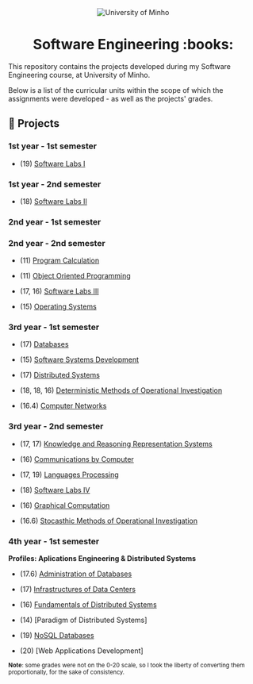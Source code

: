 <div align="center">
  <img src="https://www.eng.uminho.pt/SiteAssets/Logo.PNG" alt="University of Minho">
  <br>
</div>

<div align="center">
	<h1><strong>Software Engineering :books:</strong></h1>
</div>

This repository contains the projects developed during my Software Engineering course, at University of Minho.

Below is a list of the curricular units within the scope of which the assignments were developed - as well as the projects' grades.

## :memo: Projects

### 1st year - 1st semester

  * (19) [Software Labs I](1/Software%20Labs%20I)

### 1st year - 2nd semester

  * (18)  [Software Labs II](1/Software%20Labs%20II)

### 2nd year - 1st semester

### 2nd year - 2nd semester

  * (11) [Program Calculation](2/Program%20Calculation)

  * (11) [Object Oriented Programming](2/Object%20Oriented%20Programming)

  * (17, 16) [Software Labs III](2/Software%20Labs%20III)

  * (15) [Operating Systems](2/Operating%20Systems)

### 3rd year - 1st semester

  * (17) [Databases](3/1st%20semester/Databases)

  * (15) [Software Systems Development](3/1st%20semester/Software%20Systems%20Development)

  * (17) [Distributed Systems](3/1st%20semester/Distributed%20Systems)

  * (18, 18, 16) [Deterministic Methods of Operational Investigation](3/1st%20semester/Deterministic%20Methods%20of%20Operational%20Investigation)

  * (16.4) [Computer Networks](3/1st%20semester/Computer%20Networks)


### 3rd year - 2nd semester

  * (17, 17) [Knowledge and Reasoning Representation Systems](3/2nd%20semester/Knowledge%20and%20Reasoning%20Representation%20Systems)

  * (16) [Communications by Computer](3/2nd%20semester/Communications%20by%20Computer)

  * (17, 19) [Languages Processing](3/2nd%20semester/Languages%20Processing)

  * (18) [Software Labs IV](3/2nd%20semester/Software%20Labs%20IV)

  * (16) [Graphical Computation](3/2nd%20semester/Graphical%20Computation)

  * (16.6) [Stocasthic Methods of Operational Investigation](3/2nd%20semester/Stocasthic%20Methods%20of%20Operational%20Investigation)

### 4th year - 1st semester

**Profiles: Aplications Engineering & Distributed Systems**

  * (17.6) [Administration of Databases](https://github.com/Abjiri/uminho-miei/tree/master/4/1st%20semester/Administration%20of%20Databases)

  * (17) [Infrastructures of Data Centers](https://github.com/Abjiri/uminho-miei/tree/master/4/1st%20semester/Infrastructures%20of%20Data%20Centers)

  * (16) [Fundamentals of Distributed Systems](https://github.com/Abjiri/uminho-miei/tree/master/4/1st%20semester/FSD)

  * (14) [Paradigm of Distributed Systems]

  * (19) [NoSQL Databases](https://github.com/Abjiri/uminho-miei/tree/master/4/1st%20semester/NoSQL%20Databases)

  * (20) [Web Applications Development]

<sup>**Note**: some grades were not on the 0-20 scale, so I took the liberty of converting them proportionally, for the sake of consistency.</sup>
